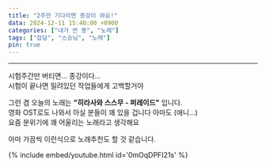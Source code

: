 ```yaml
---
title: "2주만 기다리면 종강이 와요!"
data: 2024-12-11 15:40:00 +0900
categories: ["내가 싼 똥", "노래"]
tags: ["잡담", "스승님", "노래"]
pin: true
---
```

***

시험주간만 버티면... 종강이다...   
시험이 끝나면 밀려있던 작업들에게 고백할거야   

그런 겸 오늘의 노래는 **"히라사와 스스무 - 퍼레이드"** 입니다.   
영화 OST로도 나와서 아실 분들이 꽤 있을 겁니다 아마도 (애니...)   
요즘 분위기에 꽤 어울리는 노래라고 생각해요   
   
아마 가끔씩 이런식으로 노래추천도 할 것 같습니다.   

{% include embed/youtube.html id='0mOqDPFI21s' %}
